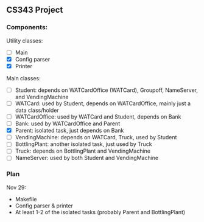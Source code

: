 ## CS343 Project

### Components:

Utility classes:
- [ ] Main
- [x] Config parser
- [x] Printer

Main classes:
- [ ] Student: depends on WATCardOffice (WATCard), Groupoff, NameServer, and VendingMachine
- [ ] WATCard: used by Student, depends on WATCardOffice, mainly just a data class/holder
- [ ] WATCardOffice: used by WATCard and Student, depends on Bank
- [ ] Bank: used by WATCardOffice and Parent
- [x] Parent: isolated task, just depends on Bank
- [ ] VendingMachine: depends on WATCard, Truck, used by Student
- [ ] BottlingPlant: another isolated task, just used by Truck
- [ ] Truck: depends on BottlingPlant and VendingMachine
- [ ] NameServer: used by both Student and VendingMachine

### Plan

Nov 29:
- Makefile
- Config parser & printer
- At least 1-2 of the isolated tasks (probably Parent and BottlingPlant)
